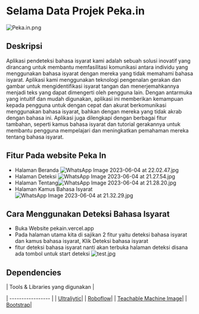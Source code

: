 ﻿# Selama Data Projek Peka.in
![Peka.in.png](https://github.com/Dennissaputra/MLT-1/blob/main/Peka.in.png?raw=true)
## Deskripsi
Aplikasi pendeteksi bahasa isyarat kami adalah sebuah solusi inovatif yang dirancang untuk membantu memfasilitasi komunikasi antara individu yang menggunakan bahasa isyarat dengan mereka yang tidak memahami bahasa isyarat. Aplikasi kami menggunakan teknologi pengenalan gerakan dan gambar untuk mengidentifikasi isyarat tangan dan menerjemahkannya menjadi teks yang dapat dimengerti oleh pengguna lain. Dengan antarmuka yang intuitif dan mudah digunakan, aplikasi ini memberikan kemampuan kepada pengguna untuk dengan cepat dan akurat berkomunikasi menggunakan bahasa isyarat, bahkan dengan mereka yang tidak akrab dengan bahasa ini. Aplikasi juga dilengkapi dengan berbagai fitur tambahan, seperti kamus bahasa isyarat dan tutorial gerakannya untuk membantu pengguna mempelajari dan meningkatkan pemahaman mereka tentang bahasa isyarat.

## Fitur Pada website Peka In
- Halaman Beranda
![WhatsApp Image 2023-06-04 at 22.02.47.jpg](https://github.com/Dennissaputra/MLT-1/blob/main/WhatsApp%20Image%202023-06-04%20at%2022.02.47.jpg?raw=true)
- Halaman Deteksi
![WhatsApp Image 2023-06-04 at 21.27.54.jpg](https://github.com/Dennissaputra/MLT-1/blob/main/WhatsApp%20Image%202023-06-04%20at%2021.27.54.jpg?raw=true)
- Halaman Tentang![WhatsApp Image 2023-06-04 at 21.28.20.jpg](https://github.com/Dennissaputra/MLT-1/blob/main/WhatsApp%20Image%202023-06-04%20at%2021.28.20.jpg?raw=true)
- Halaman Kamus Bahasa Isyarat
![WhatsApp Image 2023-06-04 at 21.32.29.jpg](https://github.com/Dennissaputra/MLT-1/blob/main/WhatsApp%20Image%202023-06-04%20at%2021.32.29.jpg?raw=true)

## Cara Menggunakan Deteksi Bahasa Isyarat
- Buka Website pekain.vercel.app
- Pada halaman utama kita di sajikan 2 fitur yaitu deteksi bahasa isyarat dan kamus bahasa isyarat, Klik Deteksi bahasa isyarat
-  fitur deteksi bahasa isyarat nanti akan terbuka halaman deteksi disana ada tombol untuk start deteksi
![test.jpg](https://github.com/Dennissaputra/MLT-1/blob/main/test.jpg?raw=true)

## Dependencies

| Tools & Libraries yang digunakan |

| ----------------- |
| [Ultraliytic](https://ultralytics.com/yolov5)|
| [Roboflow](https://app.roboflow.com/)|
| [Teachable Machine Image](https://teachablemachine.withgoogle.com/)|
| [Bootstrap](https://getbootstrap.com/)|
